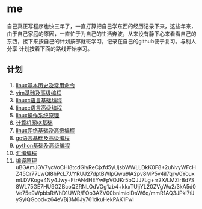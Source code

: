 # me

自己真正写程序也快三年了，一直打算把自己学东西的经历记录下来，这些年来，由于自己家庭的原因，一直忙于为自己的生活奔波，从来没有静下心来看看自己的东西，接下来按自己的计划按部就班学习，记录在自己的github便于复习。与别人分享
计划按着下面的路线开始学习。

## 计划
1. [linux基本历史及常用命令](https://github.com/seven-son/linux_day/blob/master/linux.md)
2. [vim基础及高级编程](https://github.com/mqyqingfeng/Blog/issues/3)
3. [linuxc语言基础编程](https://github.com/mqyqingfeng/Blog/issues/4)
4. [linuxc语言高级编程](https://github.com/mqyqingfeng/Blog/issues/5)
5. [linux操作系统原理](https://github.com/mqyqingfeng/Blog/issues/6)
6. [计算机网络基础](https://github.com/mqyqingfeng/Blog/issues/7)
7. [linux网络基础及高级编程](https://github.com/mqyqingfeng/Blog/issues/7)
8. [go语言基础及高级编程](https://github.com/mqyqingfeng/Blog/issues/9)
9. [python基础及高级编程](https://github.com/seven-son/python/tree/master)
10. [汇编编程](https://github.com/mqyqingfeng/Blog/issues/10)
11. [编译原理](https://github.com/mqyqingfeng/Blog/issues/10)
uBGAmJGV7ycVoCHI8tcdGlyReCjxfd5yUjsbWWLLDkK0F8+2uNvyWFcHZ45Cr77LwQl8hPcL7J/YRUJ27dptBWIpQwu9lA2pv8MP5v4iI7qrv/0YouxmLDVKoge4Ny4Jwy+FtrAN4HEYwFpVOJKr5bQJJ7Lg+rr2X/LMZIrBd7S8WL75GE7HU9GZBcoQZRNLOdVOg1zb4+kkxTUijYL20ZVgWu2/3kA5d0Ve75e9WpblsRWhD1UWR/FOo3AZV00bnlmiolDsW6q/mmR1AQ3JPkl7fJySyIQGood+z64eVBj3M6Jy761dkuHekPAK1Fwl
